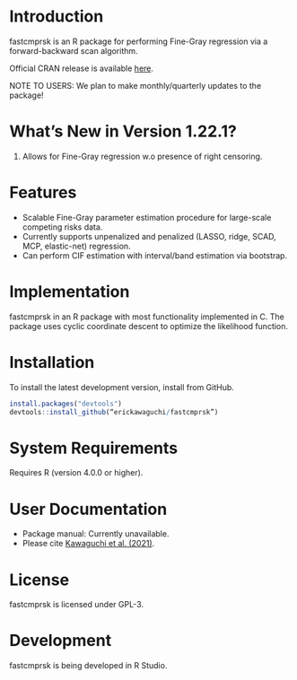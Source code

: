 Introduction
============
fastcmprsk is an R package for performing Fine-Gray regression via a forward-backward scan algorithm.

Official CRAN release is available [here](https://CRAN.r-project.org/package=fastcmprsk).

NOTE TO USERS: We plan to make monthly/quarterly updates to the package!

What’s New in Version 1.22.1?
========

1. Allows for Fine-Gray regression w.o presence of right censoring.

Features
========
 - Scalable Fine-Gray parameter estimation procedure for large-scale competing risks data.
 - Currently supports unpenalized and penalized (LASSO, ridge, SCAD, MCP, elastic-net) regression.
 - Can perform CIF estimation with interval/band estimation via bootstrap.
 
Implementation
============
fastcmprsk in an R package with most functionality implemented in C. The package uses cyclic coordinate descent to optimize the likelihood function.

Installation
============
To install the latest development version, install from GitHub. 

```r
install.packages("devtools")
devtools::install_github(“erickawaguchi/fastcmprsk”)
```


System Requirements
===================
Requires R (version 4.0.0 or higher). 

 
User Documentation
==================
* Package manual: Currently unavailable. 
* Please cite [Kawaguchi et al. (2021)](https://journal.r-project.org/archive/2021/RJ-2021-010/index.html).

License
=======
fastcmprsk is licensed under GPL-3.  

Development
===========
fastcmprsk is being developed in R Studio.
